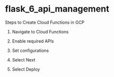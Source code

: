 # flask_6_api_management


Steps to Create Cloud Functions in GCP

1. Navigate to Cloud Functions
  
2. Enable required APIs
   
3. Set configurations
   
4. Select Next
   
5. Select Deploy

